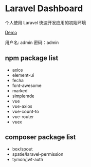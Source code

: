 # Laravel Dashboard

个人使用 Laravel 快速开发应用的初始环境

<a href="http://dashboard.it9g.com/admin/" target=_blank>Demo</a>

用户名: admin
密码：admin

## npm package list

* axios
* element-ui
* fecha
* font-awesome
* marked
* simplemde
* vue
* vue-axios
* vue-count-to
* vue-router
* vuex

## composer package list

* box/spout
* spatie/laravel-permission
* tymon/jwt-auth